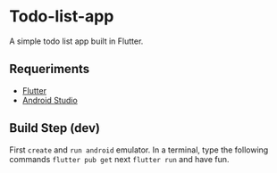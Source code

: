 # Todo-list-app
<a> A simple todo list app built in Flutter.
## Requeriments
 * [Flutter](https://flutter.dev/)
 * [Android Studio](https://developer.android.com/studio)
 
## Build Step (dev)
<a>First `create` and `run android` emulator. In a terminal, type the following commands `flutter pub get` next `flutter run` and have fun.
